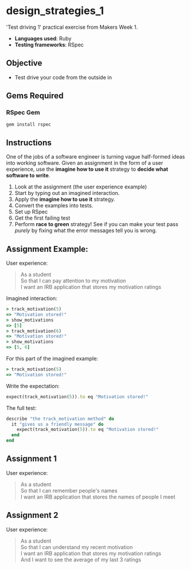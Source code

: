 # design_strategies_1

'Test driving 1' practical exercise from Makers Week 1.

* **Languages used**: Ruby
* **Testing frameworks**: RSpec

## Objective

* Test drive your code from the outside in

## Gems Required

### RSpec Gem
```
gem install rspec
```

## Instructions

One of the jobs of a software engineer is turning vague half-formed ideas into working software.
Given an assignment in the form of a user experience, use the **imagine how to use it** strategy to **decide what software to write**.

1. Look at the assignment (the user experience example)
2. Start by typing out an imagined interaction.
3. Apply the **imagine how to use it** strategy.
4. Convert the examples into tests. 
5. Set up RSpec
6. Get the first failing test
7. Perform **race to green** strategy! See if you can make your test pass *purely* by fixing what the error messages tell you is wrong.


## Assignment Example:

User experience:
> As a student  
> So that I can pay attention to my motivation  
> I want an IRB application that stores my motivation ratings  

Imagined interaction:
```ruby
> track_motivation(5)
=> "Motivation stored!"
> show_motivations
=> [5]
> track_motivation(6)
=> "Motivation stored!"
> show_motivations
=> [5, 6]
```

For this part of the imagined example:
```ruby
> track_motivation(5)
=> "Motivation stored!"
```

Write the expectation:
```ruby
expect(track_motivation(5)).to eq "Motivation stored!"
```

The full test:
```ruby
describe "the track_motivation method" do
  it "gives us a friendly message" do
    expect(track_motivation(5)).to eq "Motivation stored!"
  end
end
```

## Assignment 1

User experience:
> As a student  
> So that I can remember people's names  
> I want an IRB application that stores the names of people I meet  

## Assignment 2

User experience:
> As a student  
> So that I can understand my recent motivation  
> I want an IRB application that stores my motivation ratings  
> And I want to see the average of my last 3 ratings
